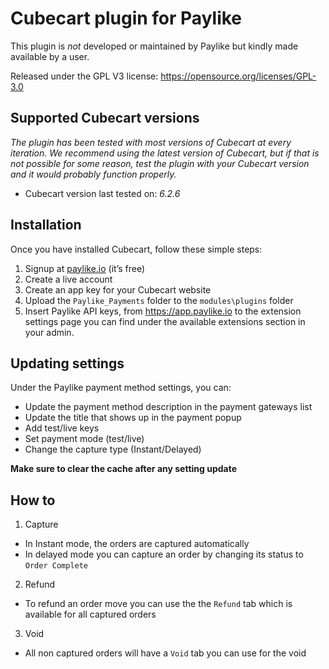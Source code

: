 # Cubecart plugin for Paylike

This plugin is *not* developed or maintained by Paylike but kindly made
available by a user.

Released under the GPL V3 license: https://opensource.org/licenses/GPL-3.0

## Supported Cubecart versions

*The plugin has been tested with most versions of Cubecart at every iteration. We recommend using the latest version of Cubecart, but if that is not possible for some reason, test the plugin with your Cubecart version and it would probably function properly.*

* Cubecart
 version last tested on: *6.2.6* 

## Installation

Once you have installed Cubecart, follow these simple steps:
1. Signup at [paylike.io](https://paylike.io) (it’s free)
1. Create a live account
1. Create an app key for your Cubecart website
1. Upload the `Paylike_Payments` folder to the `modules\plugins` folder
1. Insert Paylike API keys, from https://app.paylike.io to the extension settings page you can find under the available extensions section in your admin.
     
## Updating settings

Under the Paylike payment method settings, you can:
 * Update the payment method description in the payment gateways list
 * Update the title that shows up in the payment popup 
 * Add test/live keys
 * Set payment mode (test/live)
 * Change the capture type (Instant/Delayed) 
 
**Make sure to clear the cache after any setting update** 

## How to
  
1. Capture
* In Instant mode, the orders are captured automatically
* In delayed mode you can capture an order by changing its status to `Order Complete`
2. Refund
* To refund an order move you can use the the `Refund` tab which is available for all captured orders
3. Void
* All non captured orders will have a `Void` tab you can use for the void
   
     

